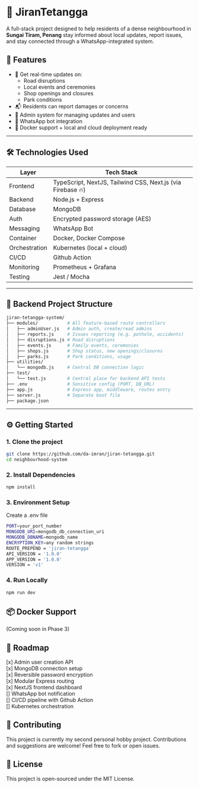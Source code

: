 # 🏡 JiranTetangga

A full-stack project designed to help residents of a dense neighbourhood in **Sungai Tiram, Penang** stay informed about local updates, report issues, and stay connected through a WhatsApp-integrated system.

## 🚀 Features

- 📢 Get real-time updates on:
  - Road disruptions
  - Local events and ceremonies
  - Shop openings and closures
  - Park conditions
- 📬 Residents can report damages or concerns
- 🧠 Admin system for managing updates and users
- 🤖 WhatsApp bot integration
- 🐳 Docker support + local and cloud deployment ready

---

## 🛠️ Technologies Used

| Layer        | Tech Stack           |
|--------------|----------------------|
| Frontend     | TypeScript, NextJS, Tailwind CSS, Next.js (via Firebase 🔥)   |
| Backend      | Node.js + Express    |
| Database     | MongoDB              |
| Auth         | Encrypted password storage (AES) |
| Messaging    | WhatsApp Bot	|
| Container    | Docker, Docker Compose |
| Orchestration| Kubernetes (local + cloud) |
| CI/CD        | Github Action     |
| Monitoring   | Prometheus + Grafana |
| Testing      | Jest / Mocha	|

---

## 📂 Backend Project Structure
```bash
jiran-tetangga-system/
├── modules/           # All feature-based route controllers
│   ├── adminUser.js   # Admin auth, create/read admins
│   ├── reports.js     # Issues reporting (e.g. pothole, accidents)
│   ├── disruptions.js # Road disruptions
│   ├── events.js      # Family events, ceremonies
│   ├── shops.js       # Shop status, new openings/closures
│   ├── parks.js       # Park conditions, usage
├── utilities/
│   └── mongodb.js     # Central DB connection logic
├── test/
│   └── test.js        # Central place for backend API tests
├── .env               # Sensitive config (PORT, DB_URL)
├── app.js             # Express app, middleware, routes entry
├── server.js          # Separate boot file
├── package.json
```

---

## ⚙️ Getting Started

### 1. Clone the project

```bash
git clone https://github.com/da-imran/jiran-tetangga.git
cd neighbourhood-system
```

### 2. Install Dependencies
```bash
npm install
```

### 3. Environment Setup
Create a .env file
```bash
PORT=your_port_number
MONGODB_URI=mongodb_db_connection_uri
MONGODB_DBNAME=mongodb_name
ENCRYPTION_KEY=any random strings
ROUTE_PREPEND = 'jiran-tetangga'
API_VERSION = '1.0.0'
APP_VERSION = '1.0.0'
VERSION = 'v1'
```

### 4. Run Locally
```bash
npm run dev
```

## 📦 Docker Support 
(Coming soon in Phase 3)

## 📌 Roadmap 
[x] Admin user creation API </br>
[x] MongoDB connection setup </br>
[x] Reversible password encryption </br>
[x] Modular Express routing </br>
[x] NextJS frontend dashboard </br>
[] WhatsApp bot notification </br>
[] CI/CD pipeline with Github Action </br>
[] Kubernetes orchestration </br>

## 🤝 Contributing
This project is currently my second personal hobby project. Contributions and suggestions are welcome! Feel free to fork or open issues.

## 📜 License
This project is open-sourced under the MIT License.
